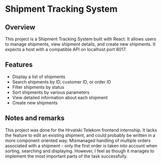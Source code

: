 # Shipment Tracking System

## Overview

This project is a Shipment Tracking System built with React. It allows users to manage shipments, view shipment details, and create new shipments. It expects a host with a compatible API on localhost port 8017. 

## Features

- Display a list of shipments
- Search shipments by ID, customer ID, or order ID
- Filter shipments by status
- Sort shipments by various parameters
- View detailed information about each shipment
- Create new shipments

## Notes and remarks

This project was done for the Hrvatski Telekom frontend internship. It lacks the feature to edit an existing shipment, and could probably be written in a more component oriented way. Mismanaged handling of multiple orders associated with a shipment - only the first order is taken into account when sorting, searching and displaying. However, I feel as though it manages to implement the most important parts of the task successfully.

